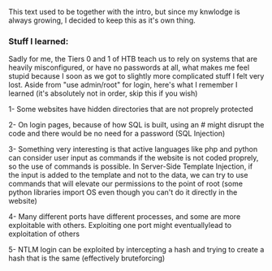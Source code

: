 This text used to be together with the intro, but since my knwlodge is always growing, I decided to keep this as it's own thing.



### Stuff I learned:


Sadly for me, the Tiers 0 and 1 of HTB teach us to rely on systems that are heavily misconfigured, or have no passwords at all, what makes me feel
stupid because I soon as we got to slightly more complicated stuff I felt very lost. Aside from "use admin/root" for login, here's what I remember I
learned (it's absolutely not in order, skip this if you wish)

1- Some websites have hidden directories that are not proprely protected

2- On login pages, because of how SQL is built, using an # might disrupt the code and there would be no need for a password (SQL Injection)


3- Something very interesting is that active languages like php and python can consider user input as commands if the website is not coded proprely,
    so the use of commands is possible. In Server-Side Template Injection, if the input is added to the template and not to the data, we can try
    to use commands that will elevate our permissions to the point of root (some python libraries import OS even though you can't do it directly
    in the website)

4- Many different ports have different processes, and some are more exploitable with others. Exploiting one port might eventuallylead to exploitation
    of others

5- NTLM login can be exploited by intercepting a hash and trying to create a hash that is the same (effectively bruteforcing)
